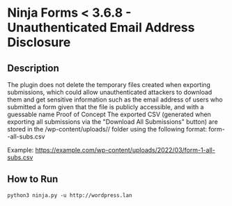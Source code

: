 # Ninja Forms < 3.6.8 - Unauthenticated Email Address Disclosure

Description
---
The plugin does not delete the temporary files created when exporting submissions, which could allow unauthenticated attackers to download them and get sensitive information such as the email address of users who submitted a form given that the file is publicly accessible, and with a guessable name
Proof of Concept
The exported CSV (generated when exporting all submissions via the "Download All Submissions" button) are stored in the /wp-content/uploads/<year>/<month> folder using the following format: form-<id>-all-subs.csv

Example: https://example.com/wp-content/uploads/2022/03/form-1-all-subs.csv 
  
How to Run
---
```
python3 ninja.py -u http://wordpress.lan
```
